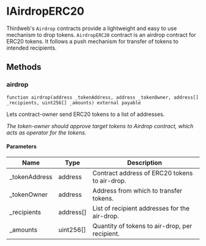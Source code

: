 # IAirdropERC20





Thirdweb&#39;s `Airdrop` contracts provide a lightweight and easy to use mechanism  to drop tokens.  `AirdropERC20` contract is an airdrop contract for ERC20 tokens. It follows a  push mechanism for transfer of tokens to intended recipients.



## Methods

### airdrop

```solidity
function airdrop(address _tokenAddress, address _tokenOwner, address[] _recipients, uint256[] _amounts) external payable
```

Lets contract-owner send ERC20 tokens to a list of addresses.

*The token-owner should approve target tokens to Airdrop contract,                   which acts as operator for the tokens.*

#### Parameters

| Name | Type | Description |
|---|---|---|
| _tokenAddress | address | Contract address of ERC20 tokens to air-drop. |
| _tokenOwner | address | Address from which to transfer tokens. |
| _recipients | address[] | List of recipient addresses for the air-drop. |
| _amounts | uint256[] | Quantity of tokens to air-drop, per recipient. |





